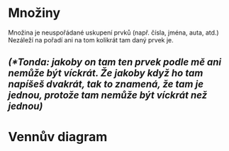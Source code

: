 # Množiny
Množina je neuspořádané uskupení prvků (např. čísla, jména, auta, atd.)
Nezáleží na pořadí ani na tom kolikrát tam daný prvek je. 

## _(*Tonda: jakoby on tam ten prvek podle mě ani nemůže být víckrát. Že jakoby když ho tam napíšeš dvakrát, tak to znamená, že tam je jednou, protože tam nemůže být víckrát než jednou)_

# Vennův diagram
